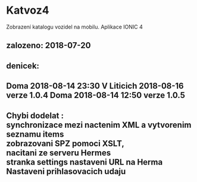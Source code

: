 # Katvoz4
Zobrazení katalogu vozidel na mobilu. Aplikace IONIC 4
## zalozeno: 2018-07-20  

## denicek:

  Doma 2018-08-14  23:30
  V Liticich 2018-08-16   verze 1.0.4
  Doma 2018-08-14 12:50   verze 1.0.5
-------------------------------------
 Chybi dodelat :  
 synchronizace mezi nactenim XML a vytvorenim seznamu items  
 zobrazovani SPZ pomoci XSLT,  
 nacitani ze serveru Hermes  
 stranka settings nastaveni URL na Herma  
 Nastaveni prihlasovacich udaju  
-------------------------------------  



